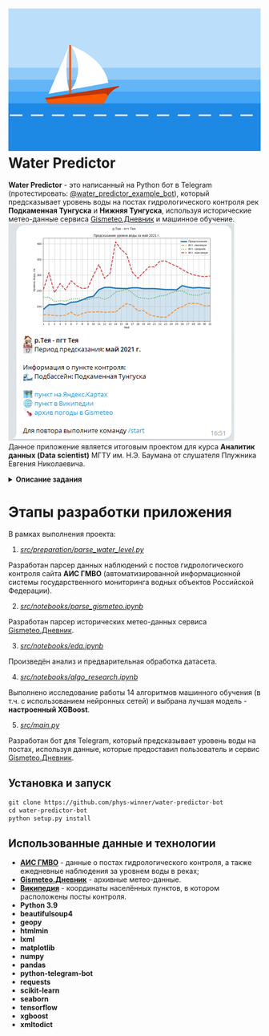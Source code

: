 # ![App Icon](images/description_picture.png) Water Predictor

**Water Predictor** - это написанный на Python бот в Telegram (протестировать: [@water_predictor_example_bot](https://t.me/water_predictor_example_bot)), который предсказывает уровень воды на постах гидрологического контроля рек **Подкаменная Тунгуска** и **Нижняя Тунгуска**, используя исторические метео-данные сервиса [Gismeteo.Дневник](https://www.gismeteo.ru/diary/) и машинное обучение.
![Пример поста с прогнозом](images/example_post.png)
Данное приложение является итоговым проектом для курса **Аналитик данных (Data scientist)** МГТУ им. Н.Э. Баумана от слушателя Плужника Евгения Николаевича.

<details><summary><b>Описание задания</b></summary>

По территории Красноярского края протекает огромное количество рек, многие из этих рек являются судоходными и являются важнейшими транспортными путями. Однако навигация в Енисейском бассейне крайне сложна. Многие реки являются судоходными лишь в короткий период половодья. Точно предсказать срок навигации на таких реках – важнейшая задача.

Ежегодно в Красноярском крае происходит «северный завоз» – комплекс мероприятий по доставке речным транспортом необходимых запасов, оборудования и материалов в населенные пункты, до которых можно добраться только по рекам. К таким поселениям относятся, например, поселок городского типа Тура на реке Нижняя Тунгуска или поселок Ванавара на реке Подкаменная Тунгуска. Помимо обеспечения населения, также доставляются грузы в места разработки полезных ископаемых, например, на Ванкорское нефтяное месторождение в бассейне реки Большая Хета.

Каждый год время начала и окончания навигации смещается в зависимости от фактических метеоусловий (температура и осадки в период таянья снега), запасов снега в бассейне рек. В ожидании достаточного уровня воды в устьях рек собираются караваны судов. Судам необходимо не только подняться вверх по течению до пункта назначения, но и вернуться обратно до того, как уровень воды упадет до критической отметки. Нередки случаи, когда суда оказывались на мели до следующего сезона «большой воды» или получали повреждения из-за низкого уровня воды. При этом уровень воды на некоторых реках может меняться на десятки метров всего за несколько дней.

Навигация затрудняется не только меняющимся уровнем воды, но и сложным рельефом русел. Так, например, на реке Нижняя Тунгуска при подъеме воды в Большом пороге выше отметки 30 метров, порог считается непреодолимым. И суда стоят в ожидании падения уровня воды, а затем буксируются вверх по порогу по очереди. Это сильно сказывается на сроках пути.

Для прогнозирования уровня рек предлагается использовать собранные за 2008-2017 года ежедневные наблюдения по постам гидрологического контроля рек Подкаменная Тунгуска (12 гидрологических постов) и Нижняя Тунгуска (15 гидрологических постов). В файлах с данными представлена информация и легенда с каждого из гидрологических постов. Информация за каждый год находится в отдельном файле. Также можно получать фактические данные с [https://gmvo.skniivh.ru/](https://gmvo.skniivh.ru/) после регистрации.

Требуется:
1) проверить гипотезу о достаточности данных об уровнях рек с постов гидрологического контроля, а также данных метеосводок для решения задачи прогнозирования периода навигации на сезон;
2) в случае положительного результата по п. 1, провести прогнозирование периода навигации на сезон.

В рамках выполнения итогового проекта необходимо для одного из предложенных кейсов (либо для кейса, предложенного обучающимся) выполнить следующие этапы:

1.  Предварительная обработка датасета.
    
2.  Применение минимум 3-х алгоритмов машинного обучения (включая обязательно использование искусственных нейронных сетей) в Jupyter Notebook (или colab) позволяющих решить поставленную задачу анализа данных, выбрать лучшую модель и применить ее в приложении.
    
3.  Создание локального репозитория git.
    
4.  Реализация приложения. Приложение может быть консольное, оконное или веб-приложение по выбору.
    
5.  Создание профиля на github.com
    
6.  Выгрузка коммитов приложения из локального репозитория на github.com.

</details>

# Этапы разработки приложения

В рамках выполнения проекта:
1. [*src/preparation/parse_water_level.py*](src/preparation/parse_water_level.py)

Разработан парсер данных наблюдений с постов гидрологического контроля сайта **АИС ГМВО** (автоматизированной информационной системы государственного мониторинга водных объектов Российской Федерации).

2. [*src/notebooks/parse_gismeteo.ipynb*](src/notebooks/parse_gismeteo.ipynb)

Разработан парсер исторических метео-данных сервиса [Gismeteo.Дневник](https://www.gismeteo.ru/diary/).

3. [*src/notebooks/eda.ipynb*](src/notebooks/eda.ipynb)

Произведён анализ и предварительная обработка датасета.

4. [*src/notebooks/algo_research.ipynb*](src/notebooks/algo_research.ipynb)

Выполнено исследование работы 14 алгоритмов машинного обучения (в т.ч. с использованием нейронных сетей) и выбрана лучшая модель - **настроенный XGBoost**.

5. [*src/main.py*](src/main.py)

Разработан бот для Telegram, который предсказывает уровень воды на постах, используя данные, которые предоставил пользователь и сервис [Gismeteo.Дневник](https://www.gismeteo.ru/diary/).

## Установка и запуск

    git clone https://github.com/phys-winner/water-predictor-bot
    cd water-predictor-bot
    python setup.py install


## Использованные данные и технологии

- [**АИС ГМВО**](https://gmvo.skniivh.ru/index.php?id=1) - данные о постах гидрологического контроля, а также ежедневные наблюдения за уровнем воды в реках;
- [**Gismeteo.Дневник**](https://www.gismeteo.ru/diary/) - архивные метео-данные.
- [**Википедия**](https://ru.wikipedia.org/wiki/%D0%97%D0%B0%D0%B3%D0%BB%D0%B0%D0%B2%D0%BD%D0%B0%D1%8F_%D1%81%D1%82%D1%80%D0%B0%D0%BD%D0%B8%D1%86%D0%B0) - координаты населённых пунктов, в котором расположены посты контроля.
- **Python 3.9**
- **beautifulsoup4**
- **geopy**
- **htmlmin**
- **lxml**
- **matplotlib**
- **numpy**
- **pandas**
- **python-telegram-bot**
- **requests**
- **scikit-learn**
- **seaborn**
- **tensorflow**
- **xgboost**
- **xmltodict**

